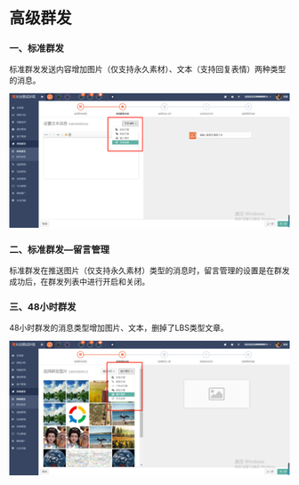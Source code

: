 # 高级群发

### 一、标准群发

标准群发发送内容增加图片（仅支持永久素材）、文本（支持回复表情）两种类型的消息。

![](/assets/1533113826%281%29.jpg)

### 二、标准群发—留言管理

标准群发在推送图片（仅支持永久素材）类型的消息时，留言管理的设置是在群发成功后，在群发列表中进行开启和关闭。

### 三、48小时群发

48小时群发的消息类型增加图片、文本，删掉了LBS类型文章。

![](/assets/1533113958.jpg)

